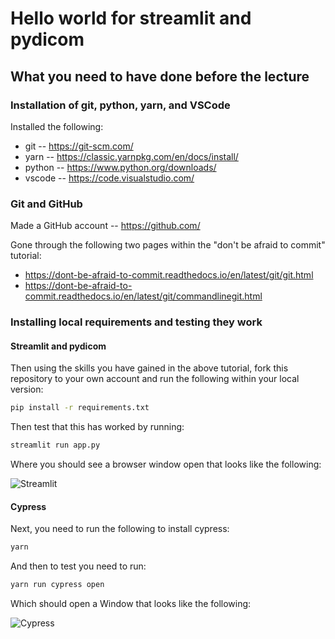 # Hello world for streamlit and pydicom

## What you need to have done before the lecture

### Installation of git, python, yarn, and VSCode

Installed the following:

* git -- <https://git-scm.com/>
* yarn -- <https://classic.yarnpkg.com/en/docs/install/>
* python -- <https://www.python.org/downloads/>
* vscode -- <https://code.visualstudio.com/>

### Git and GitHub

Made a GitHub account -- <https://github.com/>

Gone through the following two pages within the "don't be afraid to commit" tutorial:

* <https://dont-be-afraid-to-commit.readthedocs.io/en/latest/git/git.html>
* <https://dont-be-afraid-to-commit.readthedocs.io/en/latest/git/commandlinegit.html>

### Installing local requirements and testing they work

#### Streamlit and pydicom

Then using the skills you have gained in the above tutorial, fork this repository to your own account and run
the following within your local version:

```bash
pip install -r requirements.txt
```

Then test that this has worked by running:

```bash
streamlit run app.py
```

Where you should see a browser window open that looks like the following:

![Streamlit](./screenshots/streamlit.png)

#### Cypress

Next, you need to run the following to install cypress:

```bash
yarn
```

And then to test you need to run:

```bash
yarn run cypress open
```

Which should open a Window that looks like the following:

![Cypress](./screenshots/cypress.png)
